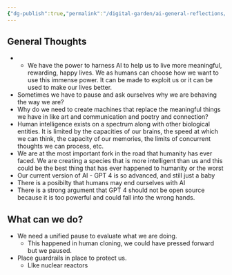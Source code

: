 ```yaml
---
{"dg-publish":true,"permalink":"/digital-garden/ai-general-reflections/","updated":"2023-12-06T17:07:59.828-07:00"}
---
```


## General Thoughts

 - - We have the power to harness AI to help us to live more meaningful, rewarding, happy lives. We as humans can choose how we want to use this immense power. It can be made to exploit us or it can be used to make our lives better. 
- Sometimes we have to pause and ask ourselves why we are behaving the way we are? 
- Why do we need to create machines that replace the meaningful things we have in like art and communication and poetry and connection?
 - Human intelligence exists on a spectrum along with other biological entities. It is limited by the capacities of our brains, the speed at which we can think, the capacity of our memories, the limits of concurrent thoughts we can process, etc. 
 - We are at the most important fork in the road that humanity has ever faced. We are creating a species that is more intelligent than us and this could be the best thing that has ever happened to humanity or the worst
 - Our current version of AI - GPT 4 is so advanced, and still just a baby
 - There is a posibilty that humans may end ourselves with AI
 - There is a strong argument that GPT 4 should not be open source because it is too powerful and could fall into the wrong hands.
## What can we do?
- We need a unified pause to evaluate what we are doing.
	- This happened in human cloning, we could have pressed forward but we paused. 
- Place guardrails in place to protect us.
	- LIke nuclear reactors